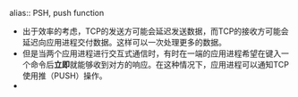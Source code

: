 alias:: PSH, push function

- 出于效率的考虑，TCP的发送方可能会延迟发送数据，而TCP的接收方可能会延迟向应用进程交付数据。这样可以一次处理更多的数据。
- 但是当两个应用进程进行交互式通信时，有时在一端的应用进程希望在键入一个命令后**立即**就能够收到对方的响应。在这种情况下，应用进程可以通知TCP使用推（PUSH）操作。
-